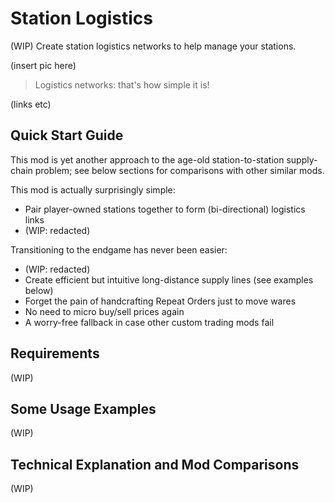 # Station Logistics
(WIP) Create station logistics networks to help manage your stations.

(insert pic here)

> Logistics networks: that's how simple it is!

(links etc)

## Quick Start Guide
This mod is yet another approach to the age-old station-to-station supply-chain problem; see below sections for comparisons with other similar mods.

This mod is actually surprisingly simple:
- Pair player-owned stations together to form (bi-directional) logistics links
- (WIP: redacted)

Transitioning to the endgame has never been easier:
- (WIP: redacted)
- Create efficient but intuitive long-distance supply lines (see examples below)
- Forget the pain of handcrafting Repeat Orders just to move wares
- No need to micro buy/sell prices again
- A worry-free fallback in case other custom trading mods fail

## Requirements

(WIP)

## Some Usage Examples

(WIP)

## Technical Explanation and Mod Comparisons

(WIP)

